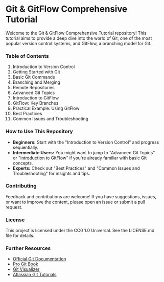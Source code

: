 # Git & GitFlow Comprehensive Tutorial

Welcome to the Git & GitFlow Comprehensive Tutorial repository! This tutorial aims to provide a deep dive into the world of Git, one of the most popular version control systems, and GitFlow, a branching model for Git.

### Table of Contents

1. Introduction to Version Control
2. Getting Started with Git
3. Basic Git Commands
4. Branching and Merging
5. Remote Repositories
6. Advanced Git Topics
7. Introduction to GitFlow
8. GitFlow: Key Branches
9. Practical Example: Using GitFlow
10. Best Practices
11. Common Issues and Troubleshooting

### How to Use This Repository

* **Beginners:** Start with the "Introduction to Version Control" and progress sequentially.
* **Intermediate Users:** You might want to jump to "Advanced Git Topics" or "Introduction to GitFlow" if you're already familiar with basic Git concepts.
* **Experts:** Check out "Best Practices" and "Common Issues and Troubleshooting" for insights and tips.

### Contributing

Feedback and contributions are welcome! If you have suggestions, issues, or want to improve the content, please open an issue or submit a pull request.

### License

This project is licensed under the CC0 1.0 Universal. See the LICENSE.md file for details.

### Further Resources

* [Official Git Documentation](https://git-scm.com/doc)
* [Pro Git Book](https://git-scm.com/book/en/v2)
* [Git Visualizer](https://git-school.github.io/visualizing-git/)
* [Atlassian Git Tutorials](https://www.atlassian.com/git/tutorials)
